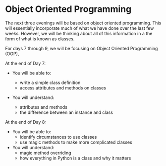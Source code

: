 # Object Oriented Programming

The next three evenings will be based on object oriented programming.  This will essentially incorporate much of what we have done over the last few weeks.  However, we will be thinking about all of this information in a the form of what is known as classes.

For days 7 through 9, we will be focusing on Object Oriented Programming (OOP),

At the end of Day 7:

* You will be able to:
	* write a simple class definition
	* access attributes and methods on classes
	
* You will understand:
	* attributes and methods
	* the difference between an instance and class

At the end of Day 8:

* You will be able to:
	* identify circumstances to use classes
	* use magic methods to make more complicated classes
* You will understand:
	* magic method overriding
	* how everything in Python is a class and why it matters